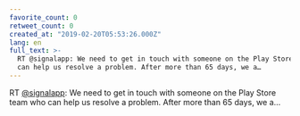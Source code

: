 ```yaml
---
favorite_count: 0
retweet_count: 0
created_at: "2019-02-20T05:53:26.000Z"
lang: en
full_text: >-
  RT @signalapp: We need to get in touch with someone on the Play Store team who
  can help us resolve a problem. After more than 65 days, we a…
---
```


RT [@signalapp](https://twitter.com/signalapp): We need to get in touch with
someone on the Play Store team who can help us resolve a problem. After more
than 65 days, we a…
